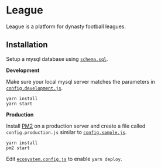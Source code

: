 # League

League is a platform for dynasty football leagues.

## Installation

Setup a mysql database using [`schema.sql`](https://github.com/mistakia/league/blob/master/db/schema.sql).

**Development**

Make sure your local mysql server matches the parameters in [`config.development.js`](https://github.com/mistakia/league/blob/master/config.development.js).
```
yarn install
yarn start
```

**Production**

Install [PM2](https://pm2.keymetrics.io/) on a production server and create a file called `config.production.js` similar to [`config.sample.js`](https://github.com/mistakia/league/blob/master/config.sample.js).
```
yarn install
pm2 start
```

Edit [`ecosystem.config.js`](https://github.com/mistakia/league/blob/master/ecosystem.config.js) to enable `yarn deploy`.
